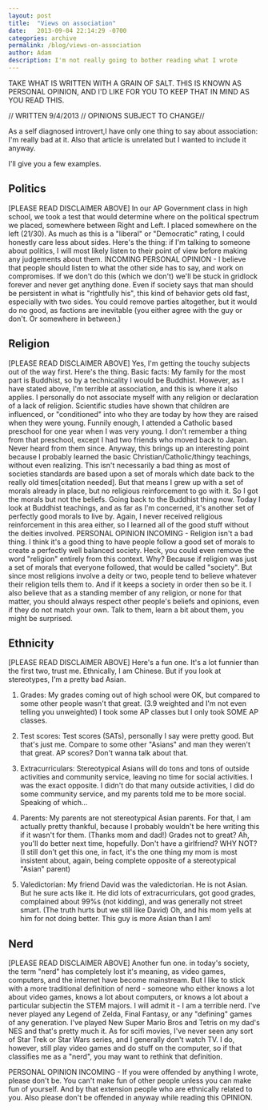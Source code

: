 ```yaml
---
layout: post
title:  "Views on association"
date:   2013-09-04 22:14:29 -0700
categories: archive
permalink: /blog/views-on-association
author: Adam
description: I'm not really going to bother reading what I wrote
---
```


TAKE WHAT IS WRITTEN WITH A GRAIN OF SALT. THIS IS KNOWN AS PERSONAL OPINION, AND I'D LIKE FOR YOU TO KEEP THAT IN MIND AS YOU READ THIS.

// WRITTEN 9/4/2013 // OPINIONS SUBJECT TO CHANGE//

As a self diagnosed introvert,I have only one thing to say about association: I'm really bad at it. Also that article is unrelated but I wanted to include it anyway.

I'll give you a few examples.

## Politics

[PLEASE READ DISCLAIMER ABOVE] In our AP Government class in high school, we took a test that would determine where on the political spectrum we placed, somewhere between Right and Left. I placed somewhere on the left (21/30). As much as this is a "liberal" or "Democratic" rating, I could honestly care less about sides. Here's the thing: if I'm talking to someone about politics, I will most likely listen to their point of view before making any judgements about them. INCOMING PERSONAL OPINION - I believe that people should listen to what the other side has to say, and work on compromises. If we don't do this (which we don't) we'll be stuck in gridlock forever and never get anything done. Even if society says that man should be persistent in what is "rightfully his", this kind of behavior gets old fast, especially with two sides. You could remove parties altogether, but it would do no good, as factions are inevitable (you either agree with the guy or don't. Or somewhere in between.)


## Religion

[PLEASE READ DISCLAIMER ABOVE] Yes, I'm getting the touchy subjects out of the way first. Here's the thing. Basic facts: My family for the most part is Buddhist, so by a technicality I would be Buddhist. However, as I have stated above, I'm terrible at association, and this is where it also applies. I personally do not associate myself with any religion or declaration of a lack of religion. Scientific studies have shown that children are influenced, or "conditioned" into who they are today by how they are raised when they were young. Funnily enough, I attended a Catholic based preschool for one year when I was very young. I don't remember a thing from that preschool, except I had two friends who moved back to Japan. Never heard from them since. Anyway, this brings up an interesting point because I probably learned the basic Christian/Catholic/thingy teachings, without even realizing. This isn't necessarily a bad thing as most of societies standards are based upon a set of morals which date back to the really old times[citation needed]. But that means I grew up with a set of morals already in place, but no religious reinforcement to go with it. So I got the morals but not the beliefs. Going back to the Buddhist thing now. Today I look at Buddhist teachings, and as far as I'm concerned, it's another set of perfectly good morals to live by. Again, I never received religious reinforcement in this area either, so I learned all of the good stuff without the deities involved. PERSONAL OPINION INCOMING - Religion isn't a bad thing. I think it's a good thing to have people follow a good set of morals to create a perfectly well balanced society. Heck, you could even remove the word "religion" entirely from this context. Why? Because if religion was just a set of morals that everyone followed, that would be called "society". But since most religions involve a deity or two, people tend to believe whatever their religion tells them to. And if it keeps a society in order then so be it. I also believe that as a standing member of any religion, or none for that matter, you should always respect other people's beliefs and opinions, even if they do not match your own. Talk to them, learn a bit about them, you might be surprised.


## Ethnicity

[PLEASE READ DISCLAIMER ABOVE] Here's a fun one. It's a lot funnier than the first two, trust me. Ethnically, I am Chinese. But if you look at stereotypes, I'm a pretty bad Asian.

1) Grades: My grades coming out of high school were OK, but compared to some other people wasn't that great. (3.9 weighted and I'm not even telling you unweighted) I took some AP classes but I only took SOME AP classes.

2) Test scores: Test scores (SATs), personally I say were pretty good. But that's just me. Compare to some other "Asians" and man they weren't that great. AP scores? Don't wanna talk about that.

3) Extracurriculars: Stereotypical Asians will do tons and tons of outside activities and community service, leaving no time for social activities. I was the exact opposite. I didn't do that many outside activities, I did do some community service, and my parents told me to be more social. Speaking of which...

4) Parents: My parents are not stereotypical Asian parents. For that, I am actually pretty thankful, because I probably wouldn't be here writing this if it wasn't for them. (Thanks mom and dad!) Grades not to great? Ah, you'll do better next time, hopefully. Don't have a girlfriend? WHY NOT? (I still don't get this one, in fact, it's the one thing my mom is most insistent about, again, being complete opposite of a stereotypical "Asian" parent)

5) Valedictorian: My friend David was the valedictorian. He is not Asian. But he sure acts like it. He did lots of extracurriculars, got good grades, complained about 99%s (not kidding), and was generally not street smart. (The truth hurts but we still like David) Oh, and his mom yells at him for not doing better. This guy is more Asian than I am!

## Nerd

[PLEASE READ DISCLAIMER ABOVE] Another fun one. in today's society, the term "nerd" has completely lost it's meaning, as video games, computers, and the internet have become mainstream. But I like to stick with a more traditional definition of nerd - someone who either knows a lot about video games, knows a lot about computers, or knows a lot about a particular subjectin the STEM majors. I will admit it - I am a terrible nerd. I've never played any Legend of Zelda, Final Fantasy, or any "defining" games of any generation. I've played New Super Mario Bros and Tetris on my dad's NES and that's pretty much it. As for scifi movies, I've never seen any sort of Star Trek or Star Wars series, and I generally don't watch TV. I do, however, still play video games and do stuff on the computer, so if that classifies me as a "nerd", you may want to rethink that definition.

PERSONAL OPINION INCOMING - If you were offended by anything I wrote, please don't be. You can't make fun of other people unless you can make fun of yourself. And by that extension people who are ethnically related to you. Also please don't be offended in anyway while reading this OPINION.